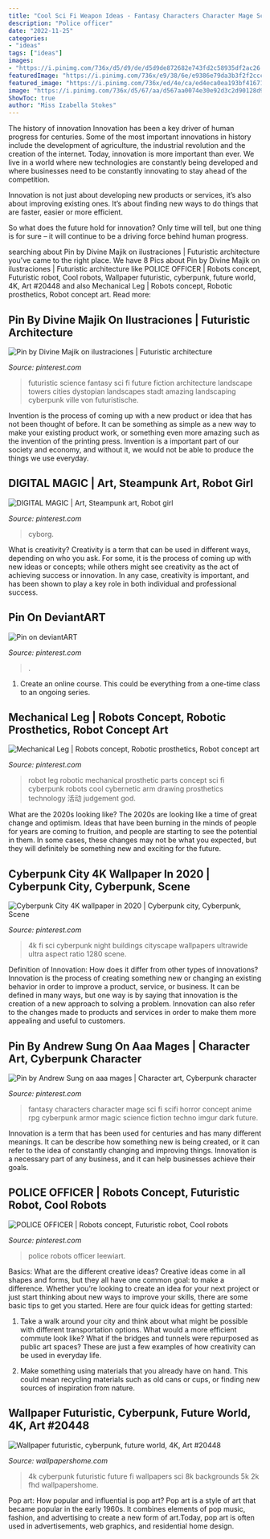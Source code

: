 ```yaml
---
title: "Cool Sci Fi Weapon Ideas - Fantasy Characters Character Mage Sci Fi Scifi Horror Concept Anime Rpg Cyberpunk Armor Magic Science Fiction Techno Imgur Dark Future"
description: "Police officer"
date: "2022-11-25"
categories:
- "ideas"
tags: ["ideas"]
images:
- "https://i.pinimg.com/736x/d5/d9/de/d5d9de872682e743fd2c58935df2ac26.jpg"
featuredImage: "https://i.pinimg.com/736x/e9/38/6e/e9386e79da3b3f2f2ccc4ea6591ed555.jpg"
featured_image: "https://i.pinimg.com/736x/ed/4e/ca/ed4eca0ea193bf4167102e04dbaf4593--female-cyborg-cyborg-girl.jpg"
image: "https://i.pinimg.com/736x/d5/67/aa/d567aa0074e30e92d3c2d90128d9ad4a.jpg"
ShowToc: true
author: "Miss Izabella Stokes"
---
```



The history of innovation
Innovation has been a key driver of human progress for centuries. Some of the most important innovations in history include the development of agriculture, the industrial revolution and the creation of the internet.
Today, innovation is more important than ever. We live in a world where new technologies are constantly being developed and where businesses need to be constantly innovating to stay ahead of the competition.

Innovation is not just about developing new products or services, it’s also about improving existing ones. It’s about finding new ways to do things that are faster, easier or more efficient.

So what does the future hold for innovation? Only time will tell, but one thing is for sure – it will continue to be a driving force behind human progress.

	

		
searching about Pin by Divine Majik on ilustraciones | Futuristic architecture you've came to the right place. We have 8 Pics about Pin by Divine Majik on ilustraciones | Futuristic architecture like POLICE OFFICER | Robots concept, Futuristic robot, Cool robots, Wallpaper futuristic, cyberpunk, future world, 4K, Art #20448 and also Mechanical Leg | Robots concept, Robotic prosthetics, Robot concept art. Read more:
		
    
## Pin By Divine Majik On Ilustraciones | Futuristic Architecture

<img loading=lazy src="https://i.pinimg.com/736x/43/a5/a3/43a5a35752ba996fd56ca5a3fa74d200--starwars-science-fiction.jpg" onerror="this.onerror=null;this.src='https://tse1.mm.bing.net/th?id=OIP.d28l4J0jftHC_jKeRUh85wHaLp&amp;pid=15.1';" alt="Pin by Divine Majik on ilustraciones | Futuristic architecture">

_Source: pinterest.com_

>futuristic science fantasy sci fi future fiction architecture landscape towers cities dystopian landscapes stadt amazing landscaping cyberpunk ville von futuristische. 

	

Invention is the process of coming up with a new product or idea that has not been thought of before. It can be something as simple as a new way to make your existing product work, or something even more amazing such as the invention of the printing press. Invention is a important part of our society and economy, and without it, we would not be able to produce the things we use everyday.

    
## DIGITAL MAGIC | Art, Steampunk Art, Robot Girl

<img loading=lazy src="https://i.pinimg.com/736x/ed/4e/ca/ed4eca0ea193bf4167102e04dbaf4593--female-cyborg-cyborg-girl.jpg" onerror="this.onerror=null;this.src='https://tse2.mm.bing.net/th?id=OIP.G-VSlxcIY3mYvWPpuagKpwHaKW&amp;pid=15.1';" alt="DIGITAL MAGIC | Art, Steampunk art, Robot girl">

_Source: pinterest.com_

>cyborg. 

	

What is creativity?
Creativity is a term that can be used in different ways, depending on who you ask. For some, it is the process of coming up with new ideas or concepts; while others might see creativity as the act of achieving success or innovation. In any case, creativity is important, and has been shown to play a key role in both individual and professional success.

    
## Pin On DeviantART

<img loading=lazy src="https://i.pinimg.com/736x/d5/d9/de/d5d9de872682e743fd2c58935df2ac26.jpg" onerror="this.onerror=null;this.src='https://tse4.mm.bing.net/th?id=OIP.hpVQ8BMN1aGxhRQTd_g4VAHaKe&amp;pid=15.1';" alt="Pin on deviantART">

_Source: pinterest.com_

>. 

	

1. Create an online course. This could be everything from a one-time class to an ongoing series.

    
## Mechanical Leg | Robots Concept, Robotic Prosthetics, Robot Concept Art

<img loading=lazy src="https://i.pinimg.com/736x/e9/38/6e/e9386e79da3b3f2f2ccc4ea6591ed555.jpg" onerror="this.onerror=null;this.src='https://tse3.mm.bing.net/th?id=OIP.RRPOUW4AejNzXefe09R2YQHaMr&amp;pid=15.1';" alt="Mechanical Leg | Robots concept, Robotic prosthetics, Robot concept art">

_Source: pinterest.com_

>robot leg robotic mechanical prosthetic parts concept sci fi cyberpunk robots cool cybernetic arm drawing prosthetics technology 活动 judgement god. 

	

What are the 2020s looking like?
The 2020s are looking like a time of great change and optimism. Ideas that have been burning in the minds of people for years are coming to fruition, and people are starting to see the potential in them. In some cases, these changes may not be what you expected, but they will definitely be something new and exciting for the future.

    
## Cyberpunk City 4K Wallpaper In 2020 | Cyberpunk City, Cyberpunk, Scene

<img loading=lazy src="https://i.pinimg.com/736x/51/29/dd/5129dd41d858c2fc708e42bf7b56fbc2.jpg" onerror="this.onerror=null;this.src='https://tse4.mm.bing.net/th?id=OIP.2xXIHXFOjDI4Ssyq3Xp3eAAAAA&amp;pid=15.1';" alt="Cyberpunk City 4K wallpaper in 2020 | Cyberpunk city, Cyberpunk, Scene">

_Source: pinterest.com_

>4k fi sci cyberpunk night buildings cityscape wallpapers ultrawide ultra aspect ratio 1280 scene. 

	

Definition of Innovation: How does it differ from other types of innovations?
Innovation is the process of creating something new or changing an existing behavior in order to improve a product, service, or business. It can be defined in many ways, but one way is by saying that innovation is the creation of a new approach to solving a problem. Innovation can also refer to the changes made to products and services in order to make them more appealing and useful to customers.

    
## Pin By Andrew Sung On Aaa Mages | Character Art, Cyberpunk Character

<img loading=lazy src="https://i.pinimg.com/736x/d5/67/aa/d567aa0074e30e92d3c2d90128d9ad4a.jpg" onerror="this.onerror=null;this.src='https://tse2.mm.bing.net/th?id=OIP.06vlm2SVu7J6FJ8mnLDkUAHaMv&amp;pid=15.1';" alt="Pin by Andrew Sung on aaa mages | Character art, Cyberpunk character">

_Source: pinterest.com_

>fantasy characters character mage sci fi scifi horror concept anime rpg cyberpunk armor magic science fiction techno imgur dark future. 

	

Innovation is a term that has been used for centuries and has many different meanings. It can be describe how something new is being created, or it can refer to the idea of constantly changing and improving things. Innovation is a necessary part of any business, and it can help businesses achieve their goals.

    
## POLICE OFFICER | Robots Concept, Futuristic Robot, Cool Robots

<img loading=lazy src="https://i.pinimg.com/736x/6d/40/a4/6d40a4953c9b3d919a93b4a28a82b38d.jpg" onerror="this.onerror=null;this.src='https://tse2.mm.bing.net/th?id=OIP.O7tn10mBpdaCp3leBQHT7QHaMO&amp;pid=15.1';" alt="POLICE OFFICER | Robots concept, Futuristic robot, Cool robots">

_Source: pinterest.com_

>police robots officer leewiart. 

	

Basics: What are the different creative ideas?
Creative ideas come in all shapes and forms, but they all have one common goal: to make a difference. Whether you’re looking to create an idea for your next project or just start thinking about new ways to improve your skills, there are some basic tips to get you started. Here are four quick ideas for getting started:
1. Take a walk around your city and think about what might be possible with different transportation options. What would a more efficient commute look like? What if the bridges and tunnels were repurposed as public art spaces? These are just a few examples of how creativity can be used in everyday life.

2. Make something using materials that you already have on hand. This could mean recycling materials such as old cans or cups, or finding new sources of inspiration from nature.

    
## Wallpaper Futuristic, Cyberpunk, Future World, 4K, Art #20448

<img loading=lazy src="https://wallpapershome.com/images/wallpapers/futuristic-1920x1080-cyberpunk-future-world-4k-20448.jpg" onerror="this.onerror=null;this.src='https://tse3.mm.bing.net/th?id=OIP.T5tGUma238jDWx56-oU_-wHaEK&amp;pid=15.1';" alt="Wallpaper futuristic, cyberpunk, future world, 4K, Art #20448">

_Source: wallpapershome.com_

>4k cyberpunk futuristic future fi wallpapers sci 8k backgrounds 5k 2k fhd wallpapershome. 

	

Pop art: How popular and influential is pop art?
Pop art is a style of art that became popular in the early 1960s. It combines elements of pop music, fashion, and advertising to create a new form of art.Today, pop art is often used in advertisements, web graphics, and residential home design.


